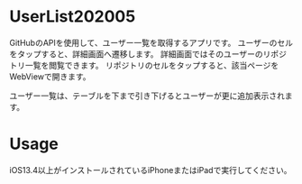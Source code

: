# UserList202005

GitHubのAPIを使用して、ユーザー一覧を取得するアプリです。
ユーザーのセルをタップすると、詳細画面へ遷移します。
詳細画面ではそのユーザーのリポジトリ一覧を閲覧できます。
リポジトリのセルをタップすると、該当ページをWebViewで開きます。

ユーザー一覧は、テーブルを下まで引き下げるとユーザーが更に追加表示されます。

# Usage

iOS13.4以上がインストールされているiPhoneまたはiPadで実行してください。
